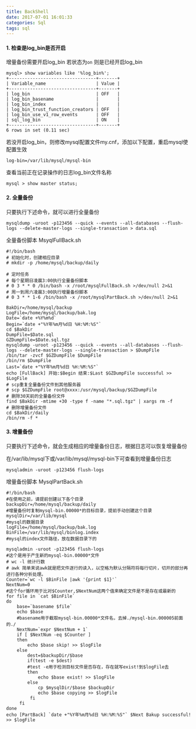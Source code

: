 ```yaml
---
title: BackShell
date: 2017-07-01 16:01:33
categories: Sql
tags: sql
---
```


<meta name="referrer" content="no-referrer" />


#### 1. 检查是log_bin是否开启

增量备份需要开启log_bin
若状态为`on` 则是已经开启log_bin

	mysql> show variables like '%log_bin%';
	+---------------------------------+-------+
	| Variable_name                   | Value |
	+---------------------------------+-------+
	| log_bin                         | OFF   |
	| log_bin_basename                |       |
	| log_bin_index                   |       |
	| log_bin_trust_function_creators | OFF   |
	| log_bin_use_v1_row_events       | OFF   |
	| sql_log_bin                     | ON    |
	+---------------------------------+-------+
	6 rows in set (0.11 sec)

若没开启log_bin，则修改mysql配置文件my.cnf，添加以下配置，重启mysql使配置生效

```
log-bin=/var/lib/mysql/mysql-bin
```

查看当前正在记录操作的日志log_bin文件名称

```
mysql > show master status;
```

#### 2.  全量备份

只要执行下述命令，就可以进行全量备份

	mysqldump -uroot -p123456 --quick --events --all-databases --flush-logs --delete-master-logs --single-transaction > data.sql

全量备份脚本 MsyqlFullBack.sh

```
#!/bin/bash
# 初始化时，创建相应目录
# mkdir -p /home/mysql/backup/daily 

# 定时任务
# 每个星期日凌晨3:00执行全量备份脚本 
# 0 3 * * 0 /bin/bash -x /root/mysqlFullBack.sh >/dev/null 2>&1
# 周一到周六凌晨3:00执行增量备份脚本
# 0 3 * * 1-6 /bin/bash -x /root/mysqlPartBack.sh >/dev/null 2>&1

BakDir=/home/mysql/backup
LogFile=/home/mysql/backup/bak.log
Date=`date +%Y%m%d`
Begin=`date +"%Y年%m月%d日 %H:%M:%S"`
cd $BakDir
DumpFile=$Date.sql
GZDumpFile=$Date.sql.tgz
mysqldump -uroot -p123456 --quick --events --all-databases --flush-logs --delete-master-logs --single-transaction > $DumpFile
/bin/tar -zvcf $GZDumpFile $DumpFile
/bin/rm $DumpFile
Last=`date +"%Y年%m月%d日 %H:%M:%S"`
echo [FullBack] 开始:$Begin 结束:$Last $GZDumpFile successful >> $LogFile
# scp重复全量备份文件到其他服务器
# scp $GZDumpFile root@xxxx:/usr/mysql/backup/$GZDumpFile
# 删除30天前的全量备份文件
find $BakDir -mtime +30 -type f -name "*.sql.tgz" | xargs rm -f
# 删除增量备份文件
cd $BakDir/daily
/bin/rm -f *
```

#### 3.  增量备份

只要执行下述命令，就会生成相应的增量备份日志，根据日志可以恢复增量备份

在/var/lib/mysql下或/var/lib/mysql/mysql-bin下可查看到增量备份日志

```
mysqladmin -uroot -p123456 flush-logs
```

增量备份脚本 MysqlPartBack.sh

```
#!/bin/bash
#在使用之前，请提前创建以下各个目录
backupDir=/home/mysql/backup/daily
#增量备份时复制mysql-bin.00000*的目标目录，提前手动创建这个目录
mysqlDir=/var/lib/mysql
#mysql的数据目录
logFile=/home/mysql/backup/bak.log
BinFile=/var/lib/mysql/binlog.index
#mysql的index文件路径，放在数据目录下的

mysqladmin -uroot -p123456 flush-logs
#这个是用于产生新的mysql-bin.00000*文件
# wc -l 统计行数
# awk 简单来说awk就是把文件逐行的读入，以空格为默认分隔符将每行切片，切开的部分再进行各种分析处理。
Counter=`wc -l $BinFile |awk '{print $1}'`
NextNum=0
#这个for循环用于比对$Counter,$NextNum这两个值来确定文件是不是存在或最新的
for file in `cat $BinFile`
do
    base=`basename $file`
    echo $base
    #basename用于截取mysql-bin.00000*文件名，去掉./mysql-bin.000005前面的./
    NextNum=`expr $NextNum + 1`
    if [ $NextNum -eq $Counter ]
    then
        echo $base skip! >> $logFile
    else
        dest=$backupDir/$base
        if(test -e $dest)
        #test -e用于检测目标文件是否存在，存在就写exist!到$logFile去
        then
            echo $base exist! >> $logFile
        else
            cp $mysqlDir/$base $backupDir
            echo $base copying >> $logFile
         fi
     fi
done
echo [PartBack] `date +"%Y年%m月%d日 %H:%M:%S"` $Next Bakup successful! >> $logFile
```

